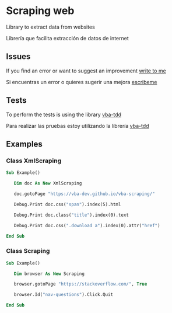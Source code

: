 # Scraping web
 Library to extract data from websites

 Librería que facilita extracción de datos de internet

## Issues
 If you find an error or want to suggest an improvement [write to me](https://github.com/vba-dev/vba-scraping/issues)

 Si encuentras un error o quieres sugerir una mejora [escribeme](https://github.com/vba-dev/vba-scraping/issues)

## Tests
 To perform the tests is using the library [vba-tdd](https://github.com/VBA-tools/VBA-TDD)

 Para realizar las pruebas estoy utilizando la librería [vba-tdd](https://github.com/VBA-tools/VBA-TDD)

 ## Examples
 ### Class XmlScraping
 ```vb
Sub Example()

    Dim doc As New XmlScraping

    doc.gotoPage "https://vba-dev.github.io/vba-scraping/"

    Debug.Print doc.css("span").index(5).html

    Debug.Print doc.class("title").index(0).text

    Debug.Print doc.css(".download a").index(0).attr("href")

End Sub

 ```

 ### Class Scraping
 ```vb
 Sub Example()

    Dim browser As New Scraping

    browser.gotoPage "https://stackoverflow.com/", True

    browser.Id("nav-questions").Click.Quit

End Sub
```
